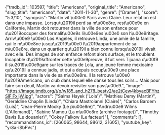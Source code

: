 {"tmdb_id": 103597, "title": "Americano", "original_title": "Americano", "slug_title": "americano", "date": "2011-11-30", "genre": ["Drame"], "score": "5.3/10", "synopsis": "Martin vit \u00e0 Paris avec Claire. Leur relation est dans une impasse. Lorsqu\u2019il perd sa m\u00e8re, rest\u00e9e en Californie, Martin doit retourner dans la ville de son enfance pour s\u2019occuper des formalit\u00e9s li\u00e9es \u00e0 son h\u00e9ritage. Arriv\u00e9 \u00e0 Los Angeles, il retrouve Linda, une amie de la famille, qui le m\u00e8ne jusqu\u2019\u00e0 l\u2019appartement de sa m\u00e8re, dans un quartier qu\u2019il a bien connu lorsqu\u2019il vivait avec elle. Des images de son enfance refont alors surface, et le troublent. Incapable d\u2019affronter cette \u00e9preuve, il fuit vers Tijuana o\u00f9 il s\u2019\u00e9gare sur les traces de Lola, une jeune femme mexicaine qu\u2019il a connue jadis, et qui a depuis occup\u00e9 une place importante dans la vie de sa m\u00e8re. Il la retrouve \u00e0 l\u2019Americano, un club dans lequel elle danse tous les soirs... Mais pour faire son deuil, Martin va devoir revisiter son pass\u00e9.", "image": "https://image.tmdb.org/t/p/w185_and_h278_bestv2/ae2tCew4kbyacBFYhzSlFlFxljW.jpg", "actors": ["Salma Hayek ('Lola')", "Mathieu Demy (Martin)", "Geraldine Chaplin (Linda)", "Chiara Mastroianni (Claire)", "Carlos Bardem (Luis)", "Jean-Pierre Mocky (Le p\u00e8re)", "Andr\u00e9 Wilms (L'Allemand)", "Sabine Mamou (La m\u00e8re (archive footage))", "Timothy Davis (Le douanier)", "Cokey Falkow (Le facteur)"], "comments": [], "recommandations_id": [266065, 98644, 98612, 31605], "youtube_key": "yr8a-iSbFVs"}